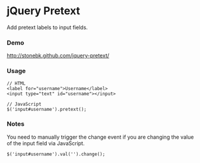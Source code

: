 jQuery Pretext
==============

Add pretext labels to input fields.

### Demo

http://stonebk.github.com/jquery-pretext/

### Usage

    // HTML
    <label for="username">Username</label>
    <input type="text" id="username"></input>
    
    // JavaScript
    $('input#username').pretext();

### Notes

You need to manually trigger the change event if you are changing the value of
the input field via JavaScript.

    $('input#username').val('').change();